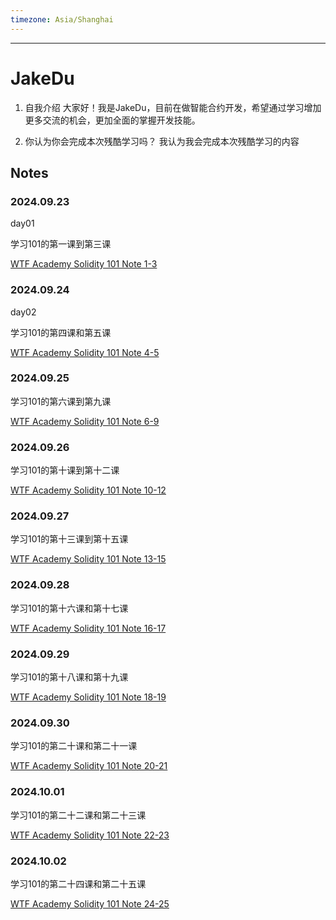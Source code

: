 ```yaml
---
timezone: Asia/Shanghai
---
```


---

# JakeDu

1. 自我介绍
  大家好！我是JakeDu，目前在做智能合约开发，希望通过学习增加更多交流的机会，更加全面的掌握开发技能。

2. 你认为你会完成本次残酷学习吗？
  我认为我会完成本次残酷学习的内容

## Notes

<!-- Content_START -->

### 2024.09.23

day01

学习101的第一课到第三课

[WTF Academy Solidity 101 Note 1-3](/content/JakeDu/01.md)
<br>

### 2024.09.24

day02

学习101的第四课和第五课

[WTF Academy Solidity 101 Note 4-5](/content/JakeDu/02.md)
<br>

### 2024.09.25

学习101的第六课到第九课

[WTF Academy Solidity 101 Note 6-9](/content/JakeDu/03.md)
<br>

### 2024.09.26

学习101的第十课到第十二课

[WTF Academy Solidity 101 Note 10-12](/content/JakeDu/04.md)
<br>

### 2024.09.27

学习101的第十三课到第十五课

[WTF Academy Solidity 101 Note 13-15](/content/JakeDu/05.md)
<br>

### 2024.09.28

学习101的第十六课和第十七课

[WTF Academy Solidity 101 Note 16-17](/content/JakeDu/06.md)
<br>

### 2024.09.29

学习101的第十八课和第十九课

[WTF Academy Solidity 101 Note 18-19](/content/JakeDu/07.md)
<br>

### 2024.09.30

学习101的第二十课和第二十一课

[WTF Academy Solidity 101 Note 20-21](/content/JakeDu/08.md)
<br>

### 2024.10.01

学习101的第二十二课和第二十三课

[WTF Academy Solidity 101 Note 22-23](/content/JakeDu/09.md)
<br>

### 2024.10.02

学习101的第二十四课和第二十五课

[WTF Academy Solidity 101 Note 24-25](/content/JakeDu/10.md)
<br>
<!-- Content_END -->
